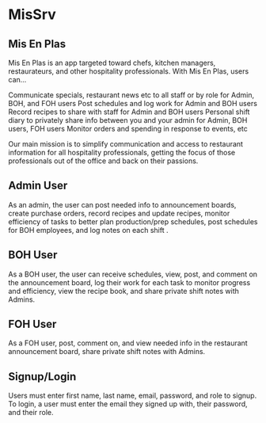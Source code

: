 # MisSrv


## Mis En Plas
Mis En Plas is an app targeted toward chefs, kitchen managers, restaurateurs, and other hospitality professionals. With Mis En Plas, users can… 

Communicate specials, restaurant news etc to all staff or by role for Admin, BOH, and FOH users 
Post schedules and log work for Admin and BOH users Record recipes to share with staff for Admin and BOH users 
Personal shift diary to privately share info between you and your admin for Admin, BOH users, FOH users 
Monitor orders and spending in response to events, etc

Our main mission is to simplify communication and access to restaurant information for all hospitality professionals, getting the focus of those professionals out of the office and back on their passions.

## Admin User
As an admin, the user can post needed info to announcement boards, create purchase orders, record recipes and update recipes, monitor efficiency of tasks to better plan production/prep schedules, post schedules for BOH employees, and log notes on each shift .

## BOH User
As a BOH user, the user can receive schedules, view, post, and comment on the announcement board, log their work for each task to monitor progress and efficiency, view the recipe book, and share private shift notes with Admins.

## FOH User
As a FOH user, post, comment on, and view needed info in the restaurant announcement board, share private shift notes with Admins.

## Signup/Login
Users must enter first name, last name, email, password, and role to signup. To login, a user must enter the email they signed up with, their password, and their role.
